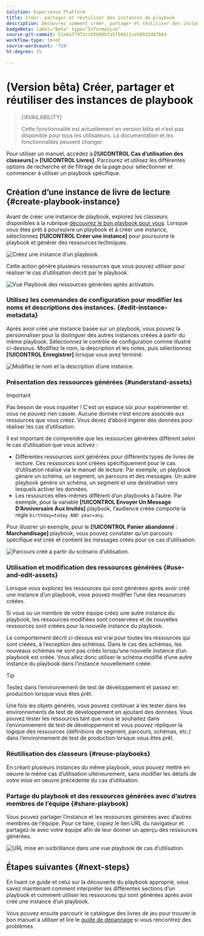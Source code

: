 ```yaml
---
solution: Experience Platform
title: Créer, partager et réutiliser des instances de playbook
description: Découvrez comment créer, partager et réutiliser des instances de playbook pour réaliser votre cas d’utilisation marketing.
badgeBeta: label="Beta" type="Informative"
source-git-commit: 51e4a77472ccb560dbfa5f56011ce50932d87b64
workflow-type: tm+mt
source-wordcount: '724'
ht-degree: 1%

---
```



# (Version bêta) Créer, partager et réutiliser des instances de playbook

>[!AVAILABILITY]
>
>Cette fonctionnalité est actuellement en version bêta et n’est pas disponible pour tous les utilisateurs. La documentation et les fonctionnalités peuvent changer.

Pour utiliser un manuel, accédez à **[!UICONTROL Cas d’utilisation des classeurs] > [!UICONTROL Livres]**. Parcourez et utilisez les différentes options de recherche et de filtrage de la page pour sélectionner et commencer à utiliser un playbook spécifique.

## Création d’une instance de livre de lecture {#create-playbook-instance}

Avant de créer une instance de playbook, explorez les classeurs disponibles à la rubrique [découvrez le bon playbook pour vous](/help/use-case-playbooks/playbooks/discover.md). Lorsque vous êtes prêt à poursuivre un playbook et à créer une instance, sélectionnez **[!UICONTROL Créer une instance]** pour poursuivre le playbook et générer des ressources techniques.

![Créez une instance d’un playbook.](/help/use-case-playbooks/assets/playbooks/ui-guide/create-playbook-instance.png)

Cette action génère plusieurs ressources que vous pouvez utiliser pour réaliser le cas d’utilisation décrit par le playbook.

![Vue Playbook des ressources générées après activation.](/help/use-case-playbooks/assets/playbooks/ui-guide/play-view.png)

### Utilisez les commandes de configuration pour modifier les noms et descriptions des instances. {#edit-instance-metadata}

Après avoir créé une instance basée sur un playbook, vous pouvez la personnaliser pour la distinguer des autres instances créées à partir du même playbook. Sélectionnez le contrôle de configuration comme illustré ci-dessous. Modifiez le nom, la description et les notes, puis sélectionnez **[!UICONTROL Enregistrer]** lorsque vous avez terminé.

![Modifiez le nom et la description d’une instance.](/help/use-case-playbooks/assets/playbooks/ui-guide/playbook-settings.gif)

### Présentation des ressources générées {#understand-assets}

>[!IMPORTANT]
>
>Pas besoin de vous inquiéter ! C&#39;est un espace sûr pour expérimenter et vous ne pouvez rien casser. Aucune donnée n’est encore associée aux ressources que vous créez. Vous devez d’abord ingérer des données pour réaliser les cas d’utilisation.

Il est important de comprendre que les ressources générées diffèrent selon le cas d’utilisation que vous activez :

* Différentes ressources sont générées pour différents types de livres de lecture. Ces ressources sont créées spécifiquement pour le cas d’utilisation réalisé via le manuel de lecture. Par exemple, un playbook génère un schéma, un segment, un parcours et des messages. Un autre playbook génère un schéma, un segment et une destination vers lesquels activer les données.
* Les ressources elles-mêmes diffèrent d’un playbooks à l’autre. Par exemple, pour la variable **[!UICONTROL Envoyer Un Message D’Anniversaire Aux Invités]** playbook, l’audience créée comporte la règle `birthday=today AND year=any`.

Pour illustrer un exemple, pour le **[!UICONTROL Panier abandonné : Marchandisage]** playbook, vous pouvez constater qu’un parcours spécifique est créé et contient les messages créés pour ce cas d’utilisation.

![Parcours créé à partir du scénario d’utilisation.](/help/use-case-playbooks/assets/playbooks/ui-guide/journey-preview.png)

### Utilisation et modification des ressources générées {#use-and-edit-assets}

Lorsque vous explorez les ressources qui sont générées après avoir créé une instance d’un playbook, vous pouvez modifier l’une des ressources créées.

Si vous ou un membre de votre équipe créez une autre instance du playbook, les ressources modifiées sont conservées et de nouvelles ressources sont créées pour la nouvelle instance du playbook.

Le comportement décrit ci-dessus est vrai pour toutes les ressources qui sont créées, à l’exception des schémas. Dans le cas des schémas, les nouveaux schémas ne sont pas créés lorsqu’une nouvelle instance d’un playbook est créée. Vous allez donc utiliser le schéma modifié d’une autre instance du playbook dans l’instance nouvellement créée.

>[!TIP]
>
>Testez dans l’environnement de test de développement et passez en production lorsque vous êtes prêt.
>
>Une fois les objets générés, vous pouvez continuer à les tester dans les environnements de test de développement en ajoutant des données. Vous pouvez tester les ressources tant que vous le souhaitez dans l’environnement de test de développement et vous pouvez répliquer la logique des ressources (définitions de segment, parcours, schémas, etc.) dans l’environnement de test de production lorsque vous êtes prêt.

### Réutilisation des classeurs {#reuse-playbooks}

En créant plusieurs instances du même playbook, vous pouvez mettre en oeuvre le même cas d’utilisation ultérieurement, sans modifier les détails de votre mise en oeuvre précédente du cas d’utilisation.

### Partage du playbook et des ressources générées avec d’autres membres de l’équipe {#share-playbook}

Vous pouvez partager l’instance et les ressources générées avec d’autres membres de l’équipe. Pour ce faire, copiez le lien URL du navigateur et partagez-le avec votre équipe afin de leur donner un aperçu des ressources générées.

![URL mise en surbrillance dans une vue playbook de cas d’utilisation.](/help/use-case-playbooks/assets/playbooks/ui-guide/playbook-url.png)

## Étapes suivantes {#next-steps}

En lisant ce guide et celui sur la découverte du playbook approprié, vous savez maintenant comment interpréter les différentes sections d’un playbook et comment utiliser les ressources qui sont générées après avoir créé une instance d’un playbook.

Vous pouvez ensuite parcourir le catalogue des livres de jeu pour trouver le bon manuel à utiliser et lire le [guide de dépannage](/help/use-case-playbooks/playbooks/troubleshooting.md) si vous rencontrez des problèmes.